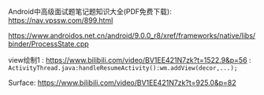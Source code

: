 Android中高级面试题笔记题知识大全(PDF免费下载):  https://nav.vpssw.com/899.html



https://www.androidos.net.cn/android/9.0.0_r8/xref/frameworks/native/libs/binder/ProcessState.cpp

 
view绘制1 :  https://www.bilibili.com/video/BV1EE421N7zk?t=1522.9&p=56   :  `ActivityThread.java:handleResumeActivity():wm.addView(decor,...);`


Surface:  https://www.bilibili.com/video/BV1EE421N7zk?t=925.0&p=82